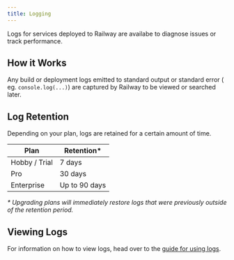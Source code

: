```yaml
---
title: Logging
---
```


Logs for services deployed to Railway are availabe to diagnose issues or track performance.

## How it Works

Any build or deployment logs emitted to standard output or standard error (
eg. `console.log(...)`) are captured by Railway to be viewed or searched later.

## Log Retention

Depending on your plan, logs are retained for a certain amount of time.

| Plan          | Retention*    |
|---------------|---------------|
| Hobby / Trial | 7 days        |
| Pro           | 30 days       |
| Enterprise    | Up to 90 days |

_* Upgrading plans will immediately restore logs that were previously 
outside of the retention period._

## Viewing Logs

For information on how to view logs, head over to the [guide for using logs](/guides/logs).
